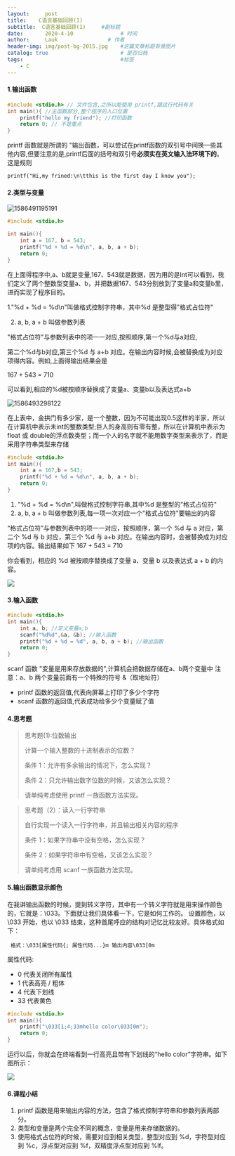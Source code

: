 ```yaml
---
layout:     post   				    
title:    C语言基础回顾(1)				 
subtitle:  C语言基础回顾(1)     #副标题
date:       2020-4-10			   	# 时间
author:     Lauk				# 作者
header-img: img/post-bg-2015.jpg 	#这篇文章标题背景图片
catalog: true 						# 是否归档
tags:								#标签
    - C
---
```


#### 1.输出函数

```c
#include <stdio.h> // 文件包含,之所以能使用 printf,跟这行代码有关
int main(){	//主函数部分,整个程序的入口位置
	printf("hello my friend"); //打印函数
	return 0; // 不是重点
}
```

printf 函数就是所谓的 "输出函数，可以尝试在printf函数的双引号中间换一些其他内容,但要注意的是,printf后面的括号和双引号**必须实在英文输入法环境下的**。这是规则

```
printf("Hi,my frined:\n\tthis is the first day I know you");
```

#### 2.类型与变量

![1586491195191]( https://static001.geekbang.org/resource/image/84/b3/8400db71ab5a307ea0a5c4b14f9b8db3.jpg )

```c
#include <stdio.h>

int main(){
	int a = 167, b = 543;
	printf("%d + %d = %d\n", a, b, a + b);
	return 0;
}
```

在上面得程序中,a、b就是变量,167、543就是数据，因为用的是Int可以看到，我们定义了两个整数型变量a、b，并把数据167、543分别放到了变量a和变量b里，进而实现了程序目的。

  1."%d + %d = %d\n"叫做格式控制字符串，其中%d 是整型得"格式占位符"

2. a, b, a + b 叫做参数列表

"格式占位符"与参数列表中的项一一对应,按照顺序,第一个%d与a对应,

第二个%d与b对应,第三个%d 与 a+b 对应。在输出内容时候,会被替换成为对应项得内容。例如,上面得输出结果会是

 167 +  543 = 710

可以看到,相应的%d被按顺序替换成了变量a、变量b以及表达式a+b

![1586493298122]( https://static001.geekbang.org/resource/image/8b/7f/8b14b84efaa6ef6a1bfb9ea6c33ef57f.jpg )

在上表中，金拱门有多少家，是一个整数，因为不可能出现0.5这样的半家，所以在计算机中表示未int的整数类型;巨人的身高则有零有整，所以在计算机中表示为float 或 double的浮点数类型；而一个人的名字就不能用数字类型来表示了，而是采用字符串类型来存储

```c
#include <stdio.h>
int main(){
	int a = 167,b = 543;
	printf("%d + %d = %d\n", a, b, a + b);
	return 0;
}
```

1. "%d + %d = %d\n",叫做格式控制字符串,其中%d 是整型的"格式占位符"
2. a, b, a + b 叫做参数列表,每一项一次对应一个"格式占位符"要输出的内容

 “格式占位符”与参数列表中的项一一对应，按照顺序，第一个 %d 与 a 对应，第二个 %d 与 b 对应，第三个 %d 与 a+b 对应。在输出内容时，会被替换成为对应项的内容。输出结果如下 167 + 543 = 710

 你会看到，相应的 %d 被按顺序替换成了变量 a、变量 b 以及表达式 a + b 的内容。 

![]( https://static001.geekbang.org/resource/image/50/c5/500329dcf91c14904bd318db91e18ec5.jpg )

#### 3.输入函数

```c
#include <stdio.h>
int main(){
	int a, b; //定义变量a,b
	scanf("%d%d",&a, &b); //输入函数
	printf("%d + %d = %d", a, b, a + b); //输出函数
	return 0;
}
```

scanf 函数 "变量是用来存放数据的",计算机会把数据存储在a、b两个变量中  注意：a、b 两个变量前面有一个特殊的符号 &（取地址符）

- printf 函数的返回值,代表向屏幕上打印了多少个字符
- scanf 函数的返回值,代表成功给多少个变量赋了值

#### 4.思考题

> 思考题(1):位数输出
>
>  计算一个输入整数的十进制表示的位数？ 
>
>  条件 1：允许有多余输出的情况下，怎么实现？ 
>
>  条件 2：只允许输出数字位数的时候，又该怎么实现？ 
>
>  请单纯考虑使用 printf 一族函数方法实现。 

>  思考题（2）：读入一行字符串 
>
>  自行实现一个读入一行字符串，并且输出相关内容的程序
>
>  条件 1：如果字符串中没有空格，怎么实现？ 
>
>  条件 2：如果字符串中有空格，又该怎么实现？ 
>
>  请单纯考虑用 scanf 一族函数方法实现。 

#### 5.输出函数显示颜色

 在我讲输出函数的时候，提到转义字符，其中有一个转义字符就是用来操作颜色的，它就是：\033。下面就让我们具体看一下，它是如何工作的。  设置颜色，以 \033 开始，也以 \033 结束，这种首尾呼应的结构对记忆比较友好。具体格式如下： 

```
 格式：\033[属性代码{; 属性代码...}m 输出内容\033[0m 
```

属性代码:

-  0 代表关闭所有属性 
-  1 代表高亮 / 粗体 
-  4 代表下划线 
-  33 代表黄色 

```c
#include <stdio.h>
int main(){
	printf("\033[1;4;33mhello color\033[0m");
	return 0;
}

```

 运行以后，你就会在终端看到一行高亮且带有下划线的“hello color”字符串。如下图所示： 

![]( https://static001.geekbang.org/resource/image/d7/26/d7116bf318af80c5d1900e07b89bf726.jpg )

#### 6.课程小结

1.  printf 函数是用来输出内容的方法，包含了格式控制字符串和参数列表两部分。 
2.  类型和变量是两个完全不同的概念，变量是用来存储数据的。 
3.  使用格式占位符的时候，需要对应到相关类型，整型对应到 %d，字符型对应到 %c，浮点型对应到 %f，双精度浮点型对应到 %lf。 

